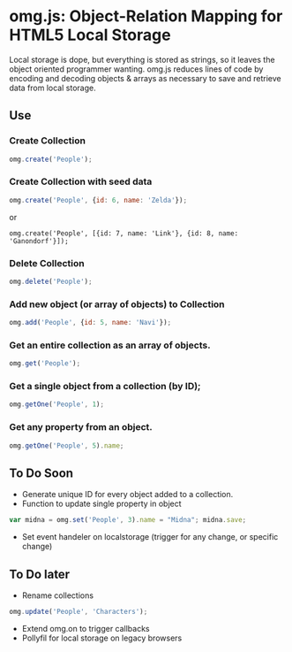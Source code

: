 # omg.js: Object-Relation Mapping for HTML5 Local Storage

Local storage is dope, but everything is stored as strings, so it leaves the object oriented programmer wanting. omg.js reduces lines of code by encoding and decoding objects & arrays as necessary to save and retrieve data from local storage.

## Use
### Create Collection
```javascript
omg.create('People');
```

### Create Collection with seed data
```javascript
omg.create('People', {id: 6, name: 'Zelda'});
```

or

```
omg.create('People', [{id: 7, name: 'Link'}, {id: 8, name: 'Ganondorf'}]);
```

### Delete Collection
```javascript
omg.delete('People');
```

### Add new object (or array of objects) to Collection
```javascript
omg.add('People', {id: 5, name: 'Navi'});
```

### Get an entire collection as an array of objects.
```javascript
omg.get('People');
```

### Get a single object from a collection (by ID);
```javascript
omg.getOne('People', 1);
```

### Get any property from an object.
```javascript
omg.getOne('People', 5).name;
```

## To Do Soon
- Generate unique ID for every object added to a collection.
- Function to update single property in object
```javascript
var midna = omg.set('People', 3).name = "Midna"; midna.save;
```
- Set event handeler on localstorage (trigger for any change, or specific change)

## To Do later
- Rename collections 
```javascript
omg.update('People', 'Characters');
```
- Extend omg.on to trigger callbacks
- Pollyfil for local storage on legacy browsers 